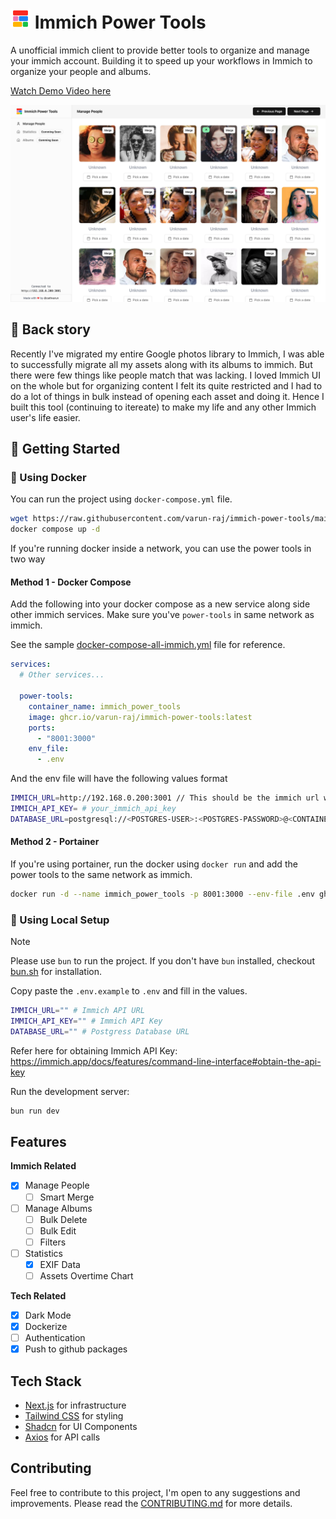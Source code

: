 # ![Logo](./public/favicon-32x32.png) Immich Power Tools

A unofficial immich client to provide better tools to organize and manage your immich account. Building it to speed up your workflows in Immich to organize your people and albums.

[Watch Demo Video here](https://www.loom.com/embed/13aa90d8ab2e4acab0993bdc8703a750?sid=71498690-b745-473f-b239-a7bdbe6efc21)

[![Immich Power Tools](./screenshots/screenshot-1.jpeg)](https://www.loom.com/embed/13aa90d8ab2e4acab0993bdc8703a750?sid=71498690-b745-473f-b239-a7bdbe6efc21)

## 💭 Back story

Recently I've migrated my entire Google photos library to Immich, I was able to successfully migrate all my assets along with its albums to immich. But there were few things like people match that was lacking. I loved Immich UI on the whole but for organizing content I felt its quite restricted and I had to do a lot of things in bulk instead of opening each asset and doing it. Hence I built this tool (continuing to itereate) to make my life and any other Immich user's life easier.

## 🚀 Getting Started

### 🐬 Using Docker

You can run the project using `docker-compose.yml` file.

```bash
wget https://raw.githubusercontent.com/varun-raj/immich-power-tools/main/docker-compose.yml
docker compose up -d
```
If you're running docker inside a network, you can use the power tools in two way

#### Method 1 - Docker Compose

Add the following into your docker compose as a new service along side other immich services. Make sure you've `power-tools` in same network as immich.

See the sample [docker-compose-all-immich.yml](./docker-compose-all-immich) file for reference.

```yaml
services:
  # Other services...
  
  power-tools:
    container_name: immich_power_tools
    image: ghcr.io/varun-raj/immich-power-tools:latest
    ports:
      - "8001:3000"
    env_file:
      - .env

```

And the env file will have the following values format


```bash
IMMICH_URL=http://192.168.0.200:3001 // This should be the immich url which is accessible in your browser
IMMICH_API_KEY= # your_immich_api_key
DATABASE_URL=postgresql://<POSTGRES-USER>:<POSTGRES-PASSWORD>@<CONTAINER_NAME>:<PORT>/<DATABASE_NAME>
```
#### Method 2 - Portainer

If you're using portainer, run the docker using `docker run` and add the power tools to the same network as immich.

```bash
docker run -d --name immich_power_tools -p 8001:3000 --env-file .env ghcr.io/varun-raj/immich-power-tools:latest
```


### 🚀 Using Local Setup

> [!NOTE]  
> Please use `bun` to run the project. If you don't have `bun` installed, checkout [bun.sh](https://bun.sh/) for installation.

Copy paste the `.env.example` to `.env` and fill in the values.

```bash
IMMICH_URL="" # Immich API URL
IMMICH_API_KEY="" # Immich API Key
DATABASE_URL="" # Postgress Database URL
```

Refer here for obtaining Immich API Key: https://immich.app/docs/features/command-line-interface#obtain-the-api-key

Run the development server:

```bash
bun run dev
```

## Features

**Immich Related**

- [x] Manage People
  - [ ] Smart Merge
- [ ] Manage Albums
  - [ ] Bulk Delete
  - [ ] Bulk Edit
  - [ ] Filters
- [ ] Statistics
  - [x] EXIF Data
  - [ ] Assets Overtime Chart

**Tech Related**

- [x] Dark Mode
- [x] Dockerize
- [ ] Authentication
- [x] Push to github packages

## Tech Stack

- [Next.js](https://nextjs.org/) for infrastructure
- [Tailwind CSS](https://tailwindcss.com/) for styling
- [Shadcn](https://shadcn.com/) for UI Components
- [Axios](https://axios-http.com/) for API calls

## Contributing

Feel free to contribute to this project, I'm open to any suggestions and improvements. Please read the [CONTRIBUTING.md](./CONTRIBUTING.md) for more details.
